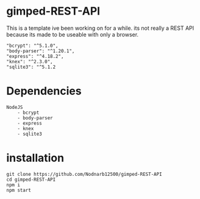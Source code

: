 # gimped-REST-API
This is a template ive been working on for a while. its not really a REST API because its made to be useable with only a browser.

    "bcrypt": "^5.1.0",
    "body-parser": "^1.20.1",
    "express": "^4.18.2",
    "knex": "^2.3.0",
    "sqlite3": "^5.1.2

# Dependencies
    NodeJS
        - bcrypt
        - body-parser
        - express
        - knex
        - sqlite3

# installation
```
git clone https://github.com/Nodnarb12500/gimped-REST-API
cd gimped-REST-API
npm i
npm start
```